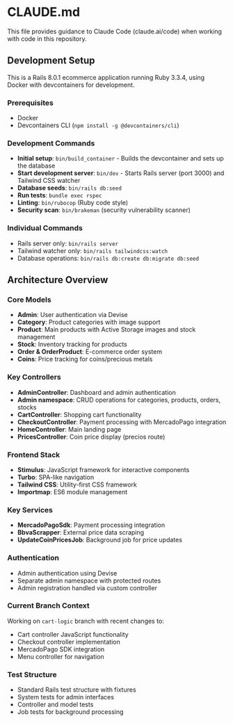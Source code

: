 # CLAUDE.md

This file provides guidance to Claude Code (claude.ai/code) when working with code in this repository.

## Development Setup

This is a Rails 8.0.1 ecommerce application running Ruby 3.3.4, using Docker with devcontainers for development.

### Prerequisites
- Docker
- Devcontainers CLI (`npm install -g @devcontainers/cli`)

### Development Commands

- **Initial setup**: `bin/build_container` - Builds the devcontainer and sets up the database
- **Start development server**: `bin/dev` - Starts Rails server (port 3000) and Tailwind CSS watcher
- **Database seeds**: `bin/rails db:seed`
- **Run tests**: `bundle exec rspec`
- **Linting**: `bin/rubocop` (Ruby code style)
- **Security scan**: `bin/brakeman` (security vulnerability scanner)

### Individual Commands
- Rails server only: `bin/rails server`
- Tailwind watcher only: `bin/rails tailwindcss:watch`
- Database operations: `bin/rails db:create db:migrate db:seed`

## Architecture Overview

### Core Models
- **Admin**: User authentication via Devise
- **Category**: Product categories with image support
- **Product**: Main products with Active Storage images and stock management
- **Stock**: Inventory tracking for products
- **Order & OrderProduct**: E-commerce order system
- **Coins**: Price tracking for coins/precious metals

### Key Controllers
- **AdminController**: Dashboard and admin authentication
- **Admin namespace**: CRUD operations for categories, products, orders, stocks
- **CartController**: Shopping cart functionality
- **CheckoutController**: Payment processing with MercadoPago integration
- **HomeController**: Main landing page
- **PricesController**: Coin price display (precios route)

### Frontend Stack
- **Stimulus**: JavaScript framework for interactive components
- **Turbo**: SPA-like navigation
- **Tailwind CSS**: Utility-first CSS framework
- **Importmap**: ES6 module management

### Key Services
- **MercadoPagoSdk**: Payment processing integration
- **BbvaScrapper**: External price data scraping
- **UpdateCoinPricesJob**: Background job for price updates

### Authentication
- Admin authentication using Devise
- Separate admin namespace with protected routes
- Admin registration handled via custom controller

### Current Branch Context
Working on `cart-logic` branch with recent changes to:
- Cart controller JavaScript functionality
- Checkout controller implementation
- MercadoPago SDK integration
- Menu controller for navigation

### Test Structure
- Standard Rails test structure with fixtures
- System tests for admin interfaces
- Controller and model tests
- Job tests for background processing